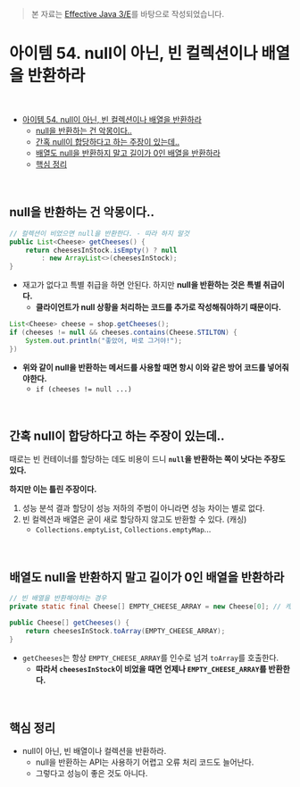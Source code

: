 > 본 자료는 [Effective Java 3/E]()를 바탕으로 작성되었습니다.

# 아이템 54. null이 아닌, 빈 컬렉션이나 배열을 반환하라

<br>

- [아이템 54. null이 아닌, 빈 컬렉션이나 배열을 반환하라](#아이템-54-null이-아닌-빈-컬렉션이나-배열을-반환하라)
  - [null을 반환하는 건 악몽이다..](#null을-반환하는-건-악몽이다)
  - [간혹 null이 합당하다고 하는 주장이 있는데..](#간혹-null이-합당하다고-하는-주장이-있는데)
  - [배열도 null을 반환하지 말고 길이가 0인 배열을 반환하라](#배열도-null을-반환하지-말고-길이가-0인-배열을-반환하라)
  - [핵심 정리](#핵심-정리)

<br>

## null을 반환하는 건 악몽이다..
```java
// 컬렉션이 비었으면 null을 반환한다. - 따라 하지 말것
public List<Cheese> getCheeses() {
    return cheesesInStock.isEmpty() ? null 
        : new ArrayList<>(cheesesInStock);
}
```
* 재고가 없다고 특별 취급을 하면 안된다. 하지만 **null을 반환하는 것은 특별 취급이다.**
  * **클라이언트가 null 상황을 처리하는 코드를 추가로 작성해줘야하기 때문이다.**

```java
List<Cheese> cheese = shop.getCheeses();
if (cheeses != null && cheeses.contains(Cheese.STILTON) {
    System.out.println("좋았어, 바로 그거야!");
})
```
* **위와 같이 null을 반환하는 메서드를 사용할 때면 항시 이와 같은 방어 코드를 넣어줘야한다.**
  * `if (cheeses != null ...)`

<br>

## 간혹 null이 합당하다고 하는 주장이 있는데..
때로는 빈 컨테이너를 할당하는 데도 비용이 드니 **`null`을 반환하는 쪽이 낫다는 주장도 있다.**

**하지만 이는 틀린 주장이다.**
1. 성능 분석 결과 할당이 성능 저하의 주범이 아니라면 성능 차이는 별로 없다.
2. 빈 컬렉션과 배열은 굳이 새로 할당하지 않고도 반환할 수 있다. (캐싱)
   * `Collections.emptyList`, `Collections.emptyMap`...

<br>

## 배열도 null을 반환하지 말고 길이가 0인 배열을 반환하라
```java
// 빈 배열을 반환해야하는 경우
private static final Cheese[] EMPTY_CHEESE_ARRAY = new Cheese[0]; // 캐싱

public Cheese[] getCheeses() {
    return cheesesInStock.toArray(EMPTY_CHEESE_ARRAY);
}
```
* `getCheeses`는 항상 `EMPTY_CHEESE_ARRAY`를 인수로 넘겨 `toArray`를 호출한다.
  * **따라서 `cheesesInStock`이 비었을 때면 언제나 `EMPTY_CHEESE_ARRAY`를 반환한다.**

<br>

## 핵심 정리
* null이 아닌, 빈 배열이나 컬렉션을 반환하라.
  * null을 반환하는 API는 사용하기 어렵고 오류 처리 코드도 늘어난다.
  * 그렇다고 성능이 좋은 것도 아니다.

